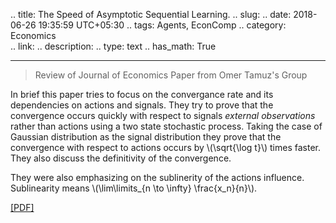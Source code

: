 
.. title: The Speed of Asymptotic Sequential Learning.
.. slug: 
.. date: 2018-06-26 19:35:59 UTC+05:30
.. tags: Agents, EconComp
.. category: Economics			
.. link: 
.. description: 
.. type: text
.. has_math: True

***

> Review of Journal of Economics Paper from Omer Tamuz's Group

In brief this paper tries to focus on the convergance rate and its dependencies on actions and signals. They try to prove that the convergence occurs quickly with respect to signals *external observations* rather than actions using a two state stochastic process. Taking the case of Gaussian distribution as the signal distribution they prove that the convergence with respect to actions occurs by \\(\sqrt{\log t}\\) times faster. They also discuss the definitivity of the convergence. 
<!-- TEASER_END -->
They were also emphasizing on the sublinerity of the actions influence. Sublinearity means \\(\lim\limits_{n \to \infty} \frac{x_n}{n}\\).

[[PDF]](http://tamuz.caltech.edu/papers/cascades.pdf)
